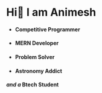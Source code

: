 <H1>Hi<span>👋 I am Animesh</H1>
<ul>
<li><h4><span>Competitive Programmer<span></li>
<li><h4><span>MERN Developer<span></li>
<li><h4><span>Problem Solver<span></li>
<li><h4><span>Astronomy Addict<span></li>
</ul>
<h4><span><i>and a</i> Btech Student<span>
